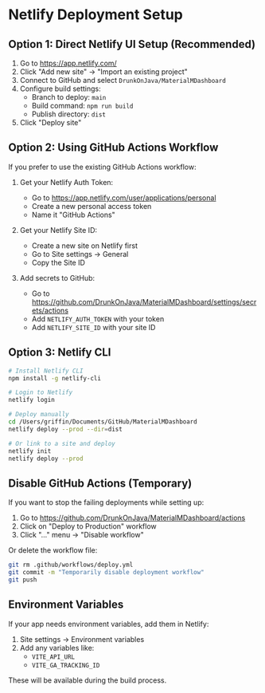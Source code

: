 # Netlify Deployment Setup

## Option 1: Direct Netlify UI Setup (Recommended)

1. Go to https://app.netlify.com/
2. Click "Add new site" → "Import an existing project"
3. Connect to GitHub and select `DrunkOnJava/MaterialMDashboard`
4. Configure build settings:
   - Branch to deploy: `main`
   - Build command: `npm run build`
   - Publish directory: `dist`
5. Click "Deploy site"

## Option 2: Using GitHub Actions Workflow

If you prefer to use the existing GitHub Actions workflow:

1. Get your Netlify Auth Token:
   - Go to https://app.netlify.com/user/applications/personal
   - Create a new personal access token
   - Name it "GitHub Actions"

2. Get your Netlify Site ID:
   - Create a new site on Netlify first
   - Go to Site settings → General
   - Copy the Site ID

3. Add secrets to GitHub:
   - Go to https://github.com/DrunkOnJava/MaterialMDashboard/settings/secrets/actions
   - Add `NETLIFY_AUTH_TOKEN` with your token
   - Add `NETLIFY_SITE_ID` with your site ID

## Option 3: Netlify CLI

```bash
# Install Netlify CLI
npm install -g netlify-cli

# Login to Netlify
netlify login

# Deploy manually
cd /Users/griffin/Documents/GitHub/MaterialMDashboard
netlify deploy --prod --dir=dist

# Or link to a site and deploy
netlify init
netlify deploy --prod
```

## Disable GitHub Actions (Temporary)

If you want to stop the failing deployments while setting up:

1. Go to https://github.com/DrunkOnJava/MaterialMDashboard/actions
2. Click on "Deploy to Production" workflow
3. Click "..." menu → "Disable workflow"

Or delete the workflow file:
```bash
git rm .github/workflows/deploy.yml
git commit -m "Temporarily disable deployment workflow"
git push
```

## Environment Variables

If your app needs environment variables, add them in Netlify:
1. Site settings → Environment variables
2. Add any variables like:
   - `VITE_API_URL`
   - `VITE_GA_TRACKING_ID`

These will be available during the build process.